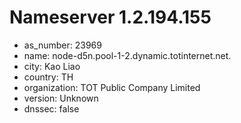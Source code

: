 # Nameserver 1.2.194.155

* as_number: 23969
* name: node-d5n.pool-1-2.dynamic.totinternet.net.
* city: Kao Liao
* country: TH
* organization: TOT Public Company Limited
* version: Unknown
* dnssec: false
